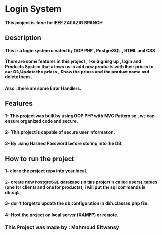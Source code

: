 # Login System
#### This project is done for IEEE ZAGAZIG BRANCH

## Description
#### This is a login system created by OOP PHP , PostgreSQL , HTML and CSS .
#### There are some features in this project , like Signing up , login and Products System that allows us to add new products with their prices to our DB,Update the prices , Show the prices and the product name and delete them .
#### Also , there are some Error Handlers.

## Features
#### 1- This project was built by using OOP PHP with MVC Pattern so , we can ensure organized code and secure.
#### 2- This project is capable of secure user information.
#### 3- By using Hashed Password before storing into the DB.

## How to run the project
#### 1- clone the project repo into your local.
#### 2- create new PostgreSQL database (in this project it called users), tables (one for clients and one for products), i will put the sql commands in db.sql.
#### 3- don't forget to update the db configuration in dbh.classes.php file.
#### 4- Host the project on local server (XAMPP) or remote.


### This Project was made by : Mahmoud Eltwansy

